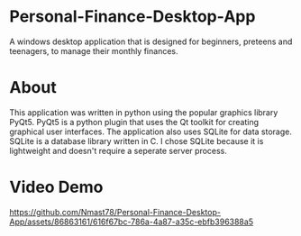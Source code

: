 # Personal-Finance-Desktop-App
A windows desktop application that is designed for beginners, preteens and teenagers, to manage their monthly finances.

# About
This application was written in python using the popular graphics library PyQt5.  PyQt5 is a python plugin that uses the Qt toolkit for
creating graphical user interfaces.
The application also uses SQLite for data storage.  SQLite is a database library written in C.  I chose SQLite because it is lightweight
and doesn't require a seperate server process.

# Video Demo

https://github.com/Nmast78/Personal-Finance-Desktop-App/assets/86863161/616f67bc-786a-4a87-a35c-ebfb396388a5

